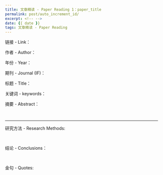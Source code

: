 ```yaml
---
title: 文章精读 - Paper Reading 1：paper_title
permalink: post/auto_increment_id/
excerpt: <!-- -->
date: {{ date }}
tags: 文章精读 - Paper Reading
---
```


链接 - Link：

作者 - Author：

年份 - Year：

期刊 - Journal (IF)：

标题 - Title：

关键词 - keywords：

摘要 - Abstract：

<br>

---

研究方法 - Research Methods:

<br>

结论 - Conclusions：

<br>

金句 - Quotes:

